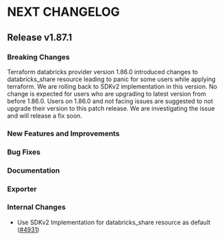 # NEXT CHANGELOG

## Release v1.87.1

### Breaking Changes
Terraform databricks provider version 1.86.0 introduced changes to databricks_share resource leading to panic for some users while applying terraform. We are rolling back to SDKv2 implementation in this version. No change is expected for users who are upgrading to latest version from before 1.86.0. Users on 1.86.0 and not facing issues are suggested to not upgrade their version to this patch release. We are investigating the issue and will release a fix soon.

### New Features and Improvements

### Bug Fixes

### Documentation

### Exporter

### Internal Changes
* Use SDKv2 Implementation for databricks_share resource as default ([#4931](https://github.com/databricks/terraform-provider-databricks/pull/4931))

